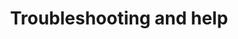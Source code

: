 ---
layout: page-fullwidth
show_meta: false
title: "Troubleshooting and help"
redirect_to:
   - https://docs.carpentries.org/topic_folders/hosts_instructors/instructor_tips.html
header:
   image_fullwidth: "wood_plank.jpg"
permalink: "/troubleshooting/"
---